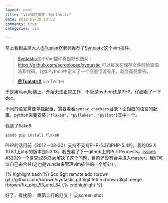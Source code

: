 ```yaml
---
layout: post
title: "vim插件推荐：Syntastic"
date: 2012-08-30 14:50
comments: true
categories: vim

---
```


早上看到主席大人[@TualatriX][tx]老师推荐了[Syntastic][syntastic]这个vim插件。

> [Syntastic][syntastic]这个Vim插件真是好东西阿：https://github.com/scrooloose/syntastic 可以每次在保存文件时检查语法和代码。比如Python中定义了一个变量但没有用，就会高亮警告。
> 
> 	**[@TualatriX][tx]** via Twitter

于是用[Vandle][vandle]装上。开始无法正常工作，不管是python还是PHP。仔细看了一下doc。

不同的语言需要单独配置，需要看看```syntax_checkers```目录下面相应的语言的配置。python需要安装```["flake8", "pyflakes", "pylint"]```其中一个。

我装了flake8:

	$sudo pip install flake8

PHP的话目前（2012－08-30）支持不支持PHP-5.3和PHP-5.4的。我的OS X 10.8.1上php的版本是5.3.13。我去看了下一github上的Pull Reuqests。[Issues #320][#320]的一个提交[a26d3ae][a26d3ae]解决了这个问题，目前还没有合并进入master。我们可以自己来合并(这也是vundle来管理vim插件的一个好处)：

{% highlight bash %}
$cd <syntastic plugin path>
$git remote add rbrown git://github.com/rbrown/syntastic.git
$git fetch rbrown
$git merge rbrown/fix_php_53_and_54
{% endhighlight %}

好了，看接图：
瞧第二行的红叉！
![screen shot][screen shot]

[tx]: http://twitter.com/tualatrix 
[syntastic]: http://https://github.com/scrooloose/syntastic
[vandle]: https://github.com/gmarik/vundle
[#320]: https://github.com/scrooloose/syntastic/pull/320
[a26d3ae]: https://github.com/rbrown/syntastic/commit/a26d3aef58a26f2b47ef994f93ce2cf0b2cd06aa
[screen shot]:http://pic.yupoo.com/agassi/CeiZsZ5U/11aOIG.png